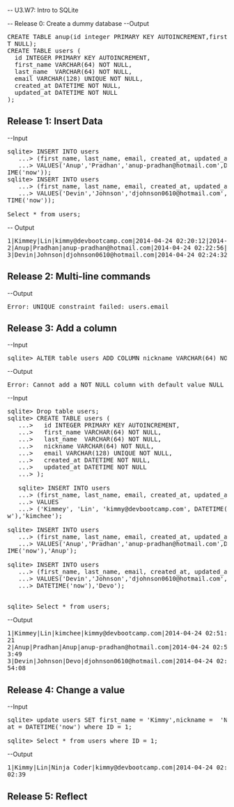 -- U3.W7: Intro to SQLite

-- Release 0: Create a dummy database
--Output

<pre>CREATE TABLE anup(id integer PRIMARY KEY AUTOINCREMENT,first_name varchar(64) NO
T NULL);
CREATE TABLE users (
  id INTEGER PRIMARY KEY AUTOINCREMENT,
  first_name VARCHAR(64) NOT NULL,
  last_name  VARCHAR(64) NOT NULL,
  email VARCHAR(128) UNIQUE NOT NULL,
  created_at DATETIME NOT NULL,
  updated_at DATETIME NOT NULL
);</pre>

## Release 1: Insert Data 
<!-- paste your terminal output here -->
--Input
<pre>sqlite> INSERT INTO users
   ...> (first_name, last_name, email, created_at, updated_at)
   ...> VALUES('Anup','Pradhan','anup-pradhan@hotmail.com',DATETIME('now'),DATET
IME('now'));
sqlite> INSERT INTO users
   ...> (first_name, last_name, email, created_at, updated_at)
   ...> VALUES('Devin','Johnson','djohnson0610@hotmail.com',DATETIME('now'),DATE
TIME('now'));

Select * from users;</pre>
-- Output
<pre>
1|Kimmey|Lin|kimmy@devbootcamp.com|2014-04-24 02:20:12|2014-04-24 02:20:12
2|Anup|Pradhan|anup-pradhan@hotmail.com|2014-04-24 02:22:56|2014-04-24 02:22:56
3|Devin|Johnson|djohnson0610@hotmail.com|2014-04-24 02:24:32|2014-04-24 02:24:32
</pre>


## Release 2: Multi-line commands
<!-- paste your terminal output here -->
--Output
<pre>Error: UNIQUE constraint failed: users.email</pre>
## Release 3: Add a column
<!-- paste your terminal output here -->
--Input
<pre>
sqlite> ALTER table users ADD COLUMN nickname VARCHAR(64) NOT NULL;
</pre>
--Output
<pre>
Error: Cannot add a NOT NULL column with default value NULL
</pre>

--Input
<pre>
sqlite> Drop table users;
sqlite> CREATE TABLE users (
   ...>   id INTEGER PRIMARY KEY AUTOINCREMENT,
   ...>   first_name VARCHAR(64) NOT NULL,
   ...>   last_name  VARCHAR(64) NOT NULL,
   ...>   nickname VARCHAR(64) NOT NULL,
   ...>   email VARCHAR(128) UNIQUE NOT NULL,
   ...>   created_at DATETIME NOT NULL,
   ...>   updated_at DATETIME NOT NULL
   ...> );
   
   sqlite> INSERT INTO users
   ...> (first_name, last_name, email, created_at, updated_at,nickname)
   ...> VALUES
   ...> ('Kimmey', 'Lin', 'kimmy@devbootcamp.com', DATETIME('now'), DATETIME('no
w'),'kimchee');

sqlite> INSERT INTO users
   ...> (first_name, last_name, email, created_at, updated_at,nickname)
   ...> VALUES('Anup','Pradhan','anup-pradhan@hotmail.com',DATETIME('now'),DATET
IME('now'),'Anup');

sqlite> INSERT INTO users
   ...> (first_name, last_name, email, created_at, updated_at,nickname)
   ...> VALUES('Devin','Johnson','djohnson0610@hotmail.com',DATETIME('now'),
   ...> DATETIME('now'),'Devo');
   
  
sqlite> Select * from users;</pre>

--Output
<pre>
1|Kimmey|Lin|kimchee|kimmy@devbootcamp.com|2014-04-24 02:51:21|2014-04-24 02:51:
21
2|Anup|Pradhan|Anup|anup-pradhan@hotmail.com|2014-04-24 02:53:49|2014-04-24 02:5
3:49
3|Devin|Johnson|Devo|djohnson0610@hotmail.com|2014-04-24 02:54:08|2014-04-24 02:
54:08
</pre>

   

## Release 4: Change a value
<!-- paste your terminal output here -->

--Input
<pre>
sqlite> update users SET first_name = 'Kimmy',nickname =  'Ninja Coder',updated_
at = DATETIME('now') where ID = 1;

sqlite> Select * from users where ID = 1;
</pre>

--Output
<pre>
1|Kimmy|Lin|Ninja Coder|kimmy@devbootcamp.com|2014-04-24 02:51:21|2014-04-24 03:
02:39
</pre>
## Release 5: Reflect
<!-- Add your reflection here -->
